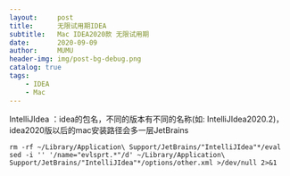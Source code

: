 ```yaml
---
layout:     post
title:      无限试用期IDEA
subtitle:   Mac IDEA2020款 无限试用期
date:       2020-09-09
author:     MUMU
header-img: img/post-bg-debug.png
catalog: true
tags:
    - IDEA
    - Mac
---
```


IntelliJIdea ：idea的包名，不同的版本有不同的名称(如: IntelliJIdea2020.2)，idea2020版以后的mac安装路径会多一层JetBrains

```shell
rm -rf ~/Library/Application\ Support/JetBrains/"IntelliJIdea"*/eval
sed -i '' '/name="evlsprt.*"/d' ~/Library/Application\ Support/JetBrains/"IntelliJIdea"*/options/other.xml >/dev/null 2>&1
```

